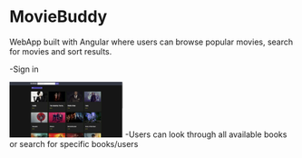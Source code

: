 # MovieBuddy
WebApp built with Angular where users can browse popular movies, search for movies and sort results.

-Sign in

<img src="1.PNG" width="200">
-Users can look through all available books or search for specific books/users
